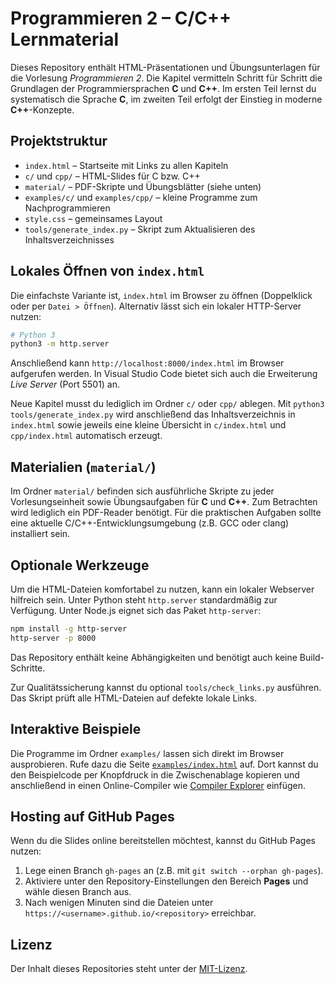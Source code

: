 # Programmieren 2 – C/C++ Lernmaterial

Dieses Repository enthält HTML-Präsentationen und Übungsunterlagen für die Vorlesung *Programmieren 2*. Die Kapitel vermitteln Schritt für Schritt die Grundlagen der Programmiersprachen **C** und **C++**. Im ersten Teil lernst du systematisch die Sprache **C**, im zweiten Teil erfolgt der Einstieg in moderne **C++**-Konzepte.

## Projektstruktur
- `index.html` – Startseite mit Links zu allen Kapiteln
- `c/` und `cpp/` – HTML-Slides für C bzw. C++
- `material/` – PDF-Skripte und Übungsblätter (siehe unten)
- `examples/c/` und `examples/cpp/` – kleine Programme zum Nachprogrammieren
- `style.css` – gemeinsames Layout
- `tools/generate_index.py` – Skript zum Aktualisieren des Inhaltsverzeichnisses

## Lokales Öffnen von `index.html`
Die einfachste Variante ist, `index.html` im Browser zu öffnen (Doppelklick oder per `Datei > Öffnen`). Alternativ lässt sich ein lokaler HTTP-Server nutzen:

```bash
# Python 3
python3 -m http.server
```

Anschließend kann `http://localhost:8000/index.html` im Browser aufgerufen werden. In Visual Studio Code bietet sich auch die Erweiterung *Live Server* (Port 5501) an.

Neue Kapitel musst du lediglich im Ordner `c/` oder `cpp/` ablegen. Mit
`python3 tools/generate_index.py` wird anschließend das Inhaltsverzeichnis in
`index.html` sowie jeweils eine kleine Übersicht in `c/index.html` und
`cpp/index.html` automatisch erzeugt.

## Materialien (`material/`)
Im Ordner `material/` befinden sich ausführliche Skripte zu jeder Vorlesungseinheit sowie Übungsaufgaben für **C** und **C++**. Zum Betrachten wird lediglich ein PDF-Reader benötigt. Für die praktischen Aufgaben sollte eine aktuelle C/C++-Entwicklungsumgebung (z.B. GCC oder clang) installiert sein.

## Optionale Werkzeuge
Um die HTML-Dateien komfortabel zu nutzen, kann ein lokaler Webserver hilfreich sein. Unter Python steht `http.server` standardmäßig zur Verfügung. Unter Node.js eignet sich das Paket `http-server`:

```bash
npm install -g http-server
http-server -p 8000
```

Das Repository enthält keine Abhängigkeiten und benötigt auch keine Build-Schritte.

Zur Qualitätssicherung kannst du optional `tools/check_links.py` ausführen. Das
Skript prüft alle HTML-Dateien auf defekte lokale Links.

## Interaktive Beispiele
Die Programme im Ordner `examples/` lassen sich direkt im Browser ausprobieren.
Rufe dazu die Seite [`examples/index.html`](examples/index.html) auf. Dort kannst du den
Beispielcode per Knopfdruck in die Zwischenablage kopieren und anschließend in
einen Online-Compiler wie [Compiler Explorer](https://godbolt.org/) einfügen.

## Hosting auf GitHub Pages
Wenn du die Slides online bereitstellen möchtest, kannst du GitHub Pages nutzen:

1. Lege einen Branch `gh-pages` an (z.B. mit `git switch --orphan gh-pages`).
2. Aktiviere unter den Repository-Einstellungen den Bereich **Pages** und wähle diesen Branch aus.
3. Nach wenigen Minuten sind die Dateien unter `https://<username>.github.io/<repository>` erreichbar.

## Lizenz
Der Inhalt dieses Repositories steht unter der [MIT-Lizenz](LICENSE).
